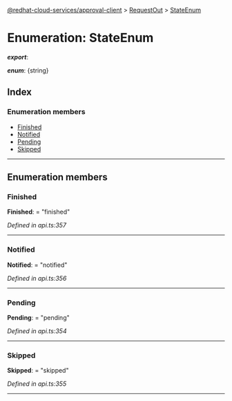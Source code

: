 [@redhat-cloud-services/approval-client](../README.md) > [RequestOut](../modules/requestout.md) > [StateEnum](../enums/requestout.stateenum.md)

# Enumeration: StateEnum

*__export__*: 

*__enum__*: {string}

## Index

### Enumeration members

* [Finished](requestout.stateenum.md#finished)
* [Notified](requestout.stateenum.md#notified)
* [Pending](requestout.stateenum.md#pending)
* [Skipped](requestout.stateenum.md#skipped)

---

## Enumeration members

<a id="finished"></a>

###  Finished

**Finished**:  = "finished"

*Defined in api.ts:357*

___
<a id="notified"></a>

###  Notified

**Notified**:  = "notified"

*Defined in api.ts:356*

___
<a id="pending"></a>

###  Pending

**Pending**:  = "pending"

*Defined in api.ts:354*

___
<a id="skipped"></a>

###  Skipped

**Skipped**:  = "skipped"

*Defined in api.ts:355*

___

